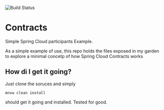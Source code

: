 ![Build Status](https://github.com/acwar/contracts/actions/workflows/maven.yml/badge.svg)

# Contracts
Simple Spring Cloud participants Example.

As a simple example of use, this repo holds the files exposed in my garden to explore a minimal concetp of how Spring Cloud Contracts works

## How di I get it going?

Just clone the soruces and simply 
```shell
mnvw clean install
```
should get it going and installed. Tested for good.
